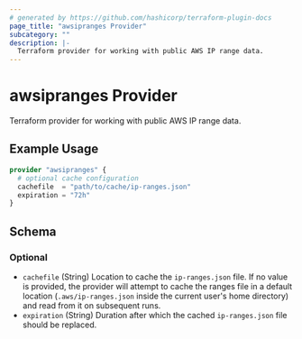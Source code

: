 ```yaml
---
# generated by https://github.com/hashicorp/terraform-plugin-docs
page_title: "awsipranges Provider"
subcategory: ""
description: |-
  Terraform provider for working with public AWS IP range data.
---
```


# awsipranges Provider

Terraform provider for working with public AWS IP range data.

## Example Usage

```terraform
provider "awsipranges" {
  # optional cache configuration
  cachefile  = "path/to/cache/ip-ranges.json"
  expiration = "72h"
}
```

<!-- schema generated by tfplugindocs -->
## Schema

### Optional

- `cachefile` (String) Location to cache the `ip-ranges.json` file. If no value is provided, the provider will attempt to cache the ranges file in a default location (`.aws/ip-ranges.json` inside the current user's home directory) and read from it on subsequent runs.
- `expiration` (String) Duration after which the cached `ip-ranges.json` file should be replaced.
